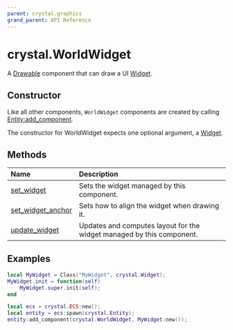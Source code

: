 ```yaml
---
parent: crystal.graphics
grand_parent: API Reference
---
```


# crystal.WorldWidget

A [Drawable](drawable) component that can draw a UI [Widget](/crystal/api/ui/widget).

## Constructor

Like all other components, `WorldWidget` components are created by calling [Entity:add_component](/crystal/api/ecs/entity_add_component).

The constructor for WorldWidget expects one optional argument, a [Widget](/crystal/api/ui/widget).

## Methods

| Name                                                | Description                                                           |
| :-------------------------------------------------- | :-------------------------------------------------------------------- |
| [set_widget](world_widget_set_widget)               | Sets the widget managed by this component.                            |
| [set_widget_anchor](world_widget_set_widget_anchor) | Sets how to align the widget when drawing it.                         |
| [update_widget](world_widget_update_widget)         | Updates and computes layout for the widget managed by this component. |

## Examples

```lua
local MyWidget = Class("MyWidget", crystal.Widget);
MyWidget.init = function(self)
	MyWidget.super.init(self);
end

local ecs = crystal.ECS:new();
local entity = ecs:spawn(crystal.Entity);
entity:add_component(crystal.WorldWidget, MyWidget:new());
```
